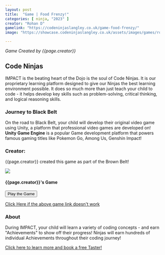 ```yaml
---
layout: post
title:  "Game | Food Frenzy!"
categories: [ ninja, "2023" ]
creator: "Rohan D"
gamelink: "https://codeninjaslangley.co.uk/game-food-frenzy/"
image: "https://showcase.codeninjaslangley.co.uk/assets/images/games/rohan-food-frenzy-thumb.png"

---
```

_Game Created by {{page.creator}}_

## Code Ninjas
IMPACT is the beating heart of the Dojo is the soul of Code Ninjas.
It is our proprietary learning platform designed to give our Ninjas the best learning environment possible. 
It does so much more than just teach your child to code - it helps develop key skills such as problem-solving, critical thinking, and logical reasoning skills.

### Journey to Black Belt
On the road to Black Belt, your child will develop their original video game using Unity, a platform that professional video games are developed on!
**Unity Game Engine** is a popular Game development platform that powers famous gaming titles like Pokemon Go, Among Us, Genshin Impact!

### Creator:
{{page.creator}} created this game as part of the Brown Belt!

<div class="card"> 
    <img class="card-img-top makecode-preview" src= "{{page.image}}"> 
    <div class="card-img-overlay card-inverse text-center mx-auto" text-center> 
        <h4 class="text-stroke text-white">  
            {{page.creator}}'s Game
        </h4> 
        <div class="card-body text-center mx-auto"> 
            <button onclick="window.open('{{page.gamelink}}')" class="makecode-btn">
                <i class="fa fa-play mr-2"></i>
                Play the Game
            </button>
        </div> 
    </div> 
</div> 

[Click Here if the above game link doesn't work]({{page.gamelink}})

### About
During IMPACT, your child will learn a variety of coding concepts - and earn "Achievements" to show off their progress!
Ninjas will earn hundreds of individual Achievements throughout their coding journey!

[Click here to learn more and book a free Taster!](https://www.codeninjas.co.uk/langley-brk-uk/)
